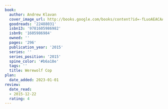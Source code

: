 ```yaml
---
book:
  author: Andrew Klavan
  cover_image_url: http://books.google.com/books/content?id=-fLuoAEACAAJ&printsec=frontcover&img=1&zoom=1&source=gbs_api
  goodreads: '22488031'
  isbn13: '9781605986982'
  isbn9: '1605986984'
  owned: ''
  pages: '296'
  publication_year: '2015'
  series: ''
  series_position: '2015'
  spine_color: '#b6a18e'
  tags: ''
  title: Werewolf Cop
plan:
  date_added: 2023-01-01
review:
  date_read:
  - 2015-12-22
  rating: 4
---
```

